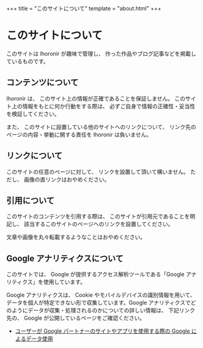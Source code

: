 +++
title = "このサイトについて"
template = "about.html"
+++

# このサイトについて

このサイトは Ihoronir が趣味で管理し、 作った作品やブログ記事などを掲載しているものです。

## コンテンツについて

Ihoronir は、 このサイト上の情報が正確であることを保証しません。 このサイト上の情報をもとに何か行動をする際は、 必ずご自身で情報の正確性・妥当性を検証してください。

また、 このサイトに設置している他のサイトへのリンクについて、 リンク先のページの内容・挙動に関する責任を Ihoronir は負いません。

## リンクについて

このサイトの任意のページに対して、 リンクを設置して頂いて構いません。 ただし、 画像の直リンクはおやめください。

## 引用について

このサイトのコンテンツを引用する際は、 このサイトが引用元であることを明記し、 該当するこのサイトのページへのリンクを設置してください。

文章や画像を丸々転載するようなことはおやめください。

## Google アナリティクスについて

このサイトでは、 Google が提供するアクセス解析ツールである「Google アナリティクス」を使用しています。

Google アナリティクスは、 Cookie やモバイルデバイスの識別情報を用いて、 データを個人が特定できない形で収集しています。Google アナリティクスでどのようにデータが収集・処理されるのかについての詳しい情報は、 下記リンク先の、 Google が公開しているページをご確認ください。

- [ユーザーが Google パートナーのサイトやアプリを使用する際の Google によるデータ使用](https://policies.google.com/technologies/partner-sites)
